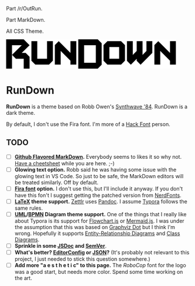 Part /r/OutRun. 

Part MarkDown.

All CSS Theme.

![Rundown Logo](https://github.com/jrcharney/RunDown/blob/master/rundown-text.png)

# RunDown

**RunDown** is a theme based on Robb Owen's [Synthwave '84](https://github.com/robb0wen/synthwave-vscode).  RunDown is a dark theme.

By default, I don't use the Fira font. I'm more of a [Hack Font](https://sourcefoundry.org/hack/) person.

## TODO
- [ ] **[Github Flavored MarkDown](https://help.github.com/en/categories/writing-on-github).** Everybody seems to likes it so why not. [Have a cheetsheet](https://github.com/adam-p/markdown-here/wiki/Markdown-Cheatsheet) while you are here. ;-)
- [ ] **Glowing text option.** Robb said he was having some issue with the glowing text in VS Code. So just to be safe, the MarkDown editors will be treated similarly. Off by default.
- [ ] **[Fira font](https://github.com/tonsky/FiraCode) option.** I don't use this, but I'll include it anyway. If you don't have this fon't I suggest getting the patched version from [NerdFonts](https://www.nerdfonts.com/).
- [ ] **[LaTeX](https://www.latex-project.org/) theme support.** [Zettlr](https://zettlr.com/) uses [Pandoc](https://pandoc.org/). I assume [Typora](https://www.typora.io/) follows the same rules. 
- [ ] **[UML](https://www.uml-diagrams.org/)/[BPMN](http://www.bpmn.org/) Diagram theme support.** One of the things that I really like about Typora is its support for [Flowchart.js](http://flowchart.js.org/) or [Mermaid.js](https://mermaidjs.github.io/). I was under the assumption that this was based on [Graphviz Dot](https://www.graphviz.org/documentation/) but I think I'm wrong. Hopefully it supports [Entity-Relationship Diagrams](https://en.wikipedia.org/wiki/Entity%E2%80%93relationship_model) and [Class Diagrams](https://en.wikipedia.org/wiki/Class_diagram).
- [ ] **Sprinkle in some [JSDoc](https://jsdoc.app/) and [SemVer](https://semver.org/)**.
- [ ] **What's better? [EditorConfig](https://editorconfig.org/) or [JSON](https://www.json.org/)?** (It's probably not relevant to this project, I just needed to stick this question somewhere.)
- [ ] **Add more "a e s t h e t i c" to this page.** The *RoboCop* font for the logo was a good start, but needs more color. Spend some time working on the art.

